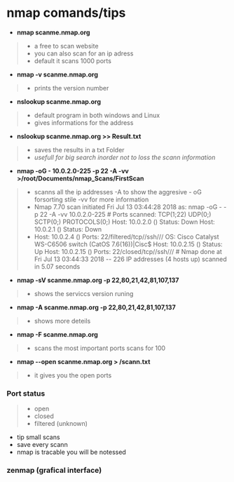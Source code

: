 # nmap comands/tips
- **nmap scanme.nmap.org**
> * a free to scan  website
> * you can also scan for an ip adress
> * default it scans 1000 ports
- **nmap -v scanme.nmap.org**
> * prints the version number
- **nslookup scanme.nmap.org**
> - default program in both windows and Linux
> - gives informations for the address

- **nslookup scanme.nmap.org  >> Result.txt**
> - saves the results in a txt Folder
> -  *usefull for big search inorder not to loss the scann information*
* **nmap -oG - 10.0.2.0-225 -p 22 -A -vv >/root/Documents/nmap_Scans/FirstScan**
 > - scanns all the ip addresses -A to show the aggresive - oG forsorting stile -vv for more information
> - Nmap 7.70 scan initiated Fri Jul 13 03:44:28 2018 as: nmap -oG - -p 22 -A -vv 10.0.2.0-225 # Ports scanned: TCP(1;22) UDP(0;) SCTP(0;) PROTOCOLS(0;)
Host: 10.0.2.0 ()       Status: Down
Host: 10.0.2.1 ()       Status: Down
> - Host: 10.0.2.4 ()       Ports: 22/filtered/tcp//ssh///  OS: Cisco Catalyst WS-C6506 switch (CatOS 7.6(16))|Cisc$
Host: 10.0.2.15 ()      Status: Up
Host: 10.0.2.15 ()      Ports: 22/closed/tcp//ssh/// # Nmap done at Fri Jul 13 03:44:33 2018 -- 226 IP addresses (4 hosts up) scanned in 5.07 seconds

* **nmap -sV scanme.nmap.org -p 22,80,21,42,81,107,137**
 > - shows the serviccs version runing
* **nmap -A scanme.nmap.org -p 22,80,21,42,81,107,137**
> - shows more deteils  

* **nmap -F scanme.nmap.org**
> - scans the most important ports
> scans for 100

* **nmap --open scanme.nmap.org > /scann.txt**
> - it gives you the open ports

###   Port status
> - open
> - closed
> - filtered (unknown)

* tip small scans
* save every scann
* nmap is tracable you will be notessed

### zenmap (grafical interface)
